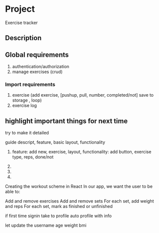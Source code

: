 # Project 
Exercise tracker

## Description


## Global requirements
1. authentication/authorization
2. manage exercises (crud)

### Import requirements
1. exercise (add exercise, [pushup, pull, number, completed/not] save to storage , loop)
2. exercise log

## highlight important things for next time
try to make it detailed

guide
descript, feature, basic layout, functionality

1. feature: add new, exercise, layout, functionality: add button, exercise type, reps, done/not

2.
3.
4.

Creating the workout scheme in React
In our app, we want the user to be able to:

Add and remove exercises
Add and remove sets
For each set, add weight and reps
For each set, mark as finished or unfinished


if first time signin
take to profile
auto profile with info

let update the username
age
weight
bmi
